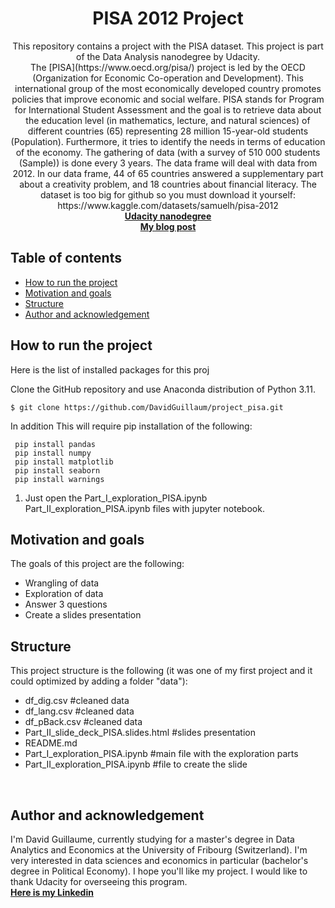 <h1 align="center">PISA 2012 Project</h1>

<p align="center">
This repository contains a project with the PISA dataset. This project is part of the Data Analysis nanodegree by Udacity.
<br>
The [PISA](https://www.oecd.org/pisa/) project is led by the OECD (Organization for Economic Co-operation and Development). This international group of the most economically developed country promotes policies that improve economic and social welfare. PISA stands for Program for International Student Assessment and the goal is to retrieve data about the education level (in mathematics, lecture, and natural sciences) of different countries (65) representing 28 million 15-year-old students (Population). Furthermore, it tries to identify the needs in terms of education of the economy. The gathering of data (with a survey of 510 000 students (Sample)) is done every 3 years. The data frame will deal with data from 2012. In our data frame, 44 of 65 countries answered a supplementary part about a creativity problem, and 18 countries about financial literacy. The dataset is too big for github so you must download it yourself: https://www.kaggle.com/datasets/samuelh/pisa-2012  

<br>
  <a href="https://www.udacity.com/course/data-analyst-nanodegree--nd002?gclid=Cj0KCQjw0vWnBhC6ARIsAJpJM6eLjKPmFMpZ5a8i4fEyLOcUltz5eTdk3WYaNGnq_FrUZUlSFVMQOAQaApdJEALw_wcB&utm_campaign=19167921312_c_individuals&utm_keyword=udacity%20data%20analyst_e&utm_medium=ads_r&utm_source=gsem_brand&utm_term=143524475759"><strong>Udacity nanodegree</strong></a>
  <br>
  <a href="https://medium.com/@guillaume.david11"><strong>My blog post</strong></a>
  <br>
</p>

## Table of contents

- [How to run the project](#How-to-run-the-project)
- [Motivation and goals](#Motivation-and-goals)
- [Structure](#Structure)
- [Author and acknowledgement](#author-and-acknowledgement)

## How to run the project

Here is the list of installed packages for this proj


Clone the GitHub repository and use Anaconda distribution of Python 3.11.

    $ git clone https://github.com/DavidGuillaum/project_pisa.git

In addition This will require pip installation of the following:

     pip install pandas
     pip install numpy
     pip install matplotlib
     pip install seaborn
     pip install warnings


1. Just open the Part_I_exploration_PISA.ipynb Part_II_exploration_PISA.ipynb files with jupyter notebook.


## Motivation and goals

The goals of this project are the following:
- Wrangling of data
- Exploration of data 
- Answer 3 questions
- Create a slides presentation

## Structure
This project  structure is the following (it was one of my first project and it could optimized by adding a folder "data"):  

- df_dig.csv #cleaned data
- df_lang.csv #cleaned data
- df_pBack.csv #cleaned data
- Part_II_slide_deck_PISA.slides.html #slides presentation
- README.md
- Part_I_exploration_PISA.ipynb #main file with the exploration parts
- Part_II_exploration_PISA.ipynb #file to create the slide 

<br>


## Author and acknowledgement
I'm David Guillaume, currently studying for a master's degree in Data Analytics and Economics at the University of Fribourg (Switzerland). I'm very interested in data sciences and economics in particular (bachelor's degree in Political Economy). I hope you'll like my project. I would like to thank Udacity for overseeing this program.
<br>
<a href="https://www.linkedin.com/in/david-guillaume-a7bb1b201/"><strong>Here is my Linkedin</strong></a>
<br>